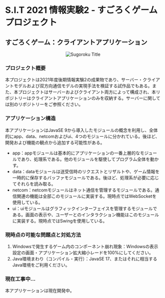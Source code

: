 # S.I.T 2021 情報実験2 - すごろくゲームプロジェクト

## すごろくゲーム：クライアントアプリケーション

<p align="center">
    <img src="https://github.com/SergeFan/sugoroku_client/blob/main/ui/src/main/resources/logo.png" alt="Sugoroku Title"/>
</p>

### プロジェクト概要

本プロジェクトは2021年度後期情報実験2の成果物であり、サーバー・クライアントモデルおよび双方向通信モデルの実現手法を検証する試作品でもある。また、本プロジェクトはサーバーおよびクライアント両方によって構成され、本リポジトリーはクライアントアプリケーションのみを収納する。サーバーに関しては別のリポジトリーをご参照ください。

### アプリケーション構造

本アプリケーションはJavaSE 9から導入したモジュールの概念を利用し、全体的にapp、data、netcomおよびui、4つのモジュールに分かれている。後ほど、開発および機能の観点から追加する可能性がある。

- app：appモジュールは基本的にアプリケーションの一番上層的なモジュールであり、処理系である。他のモジュールを駆使してプログラム全体を動かす。
- data：dataモジュールは送受信時のリクエストとリザルトや、ゲーム情報を一時的に保存するバッファモジュールである。後ほど、処理系が必要に応じてそれらを読み取る。
- netcom：netcomモジュールはネット通信を管理するモジュールである。通信関連の機能は全部このモジュールに実装する。現時点ではWebSocketを使用している。
- ui：uiモジュールはグラフィックインターフェイスを管理するモジュールである。画面の表示や、ユーザーとのインタラクション機能はこのモジュールに実装する。現時点ではSwingを使用している。

### 現時点の可能な問題点と対処方法

1. Windowsで発生するゲーム内のコンポーネント崩れ現象：Windowsの表示設定の画面・アプリケーション拡大縮小レードを100%にしてください。
2. Java環境まわり（コンパイル・実行）：JavaSE 17、またはそれに相当するJava環境をご利用ください。

### 現在工事中…

本アプリケーションは現在開発中。

